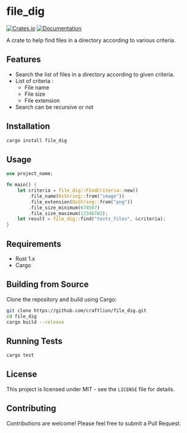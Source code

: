 # file_dig

[![Crates.io](https://img.shields.io/crates/v/file_dig.svg)](https://crates.io/crates/file_dig)
[![Documentation](https://docs.rs/file_dig/badge.svg)](https://docs.rs/file_dig)

A crate to help find files in a directory according to various criteria.

## Features

- Search the list of files in a directory according to given criteria.
- List of criteria :
    - File name
    - File size
    - File extension
- Search can be recursive or not

## Installation

```bash
cargo install file_dig
```

## Usage

```rust
use project_name;

fn main() {
    let criteria = file_dig::FindCriteria::new()
        .file_name(OsString::from("image"))
        .file_extension(OsString::from("png"))
        .file_size_minimum(674567)
        .file_size_maximum(12346782);
    let result = file_dig::find("tests_files", &criteria);
}
```

## Requirements

- Rust 1.x
- Cargo

## Building from Source

Clone the repository and build using Cargo:

```bash
git clone https://github.com/craftlion/file_dig.git
cd file_dig
cargo build --release
```

## Running Tests

```bash
cargo test
```

## License

This project is licensed under MIT - see the `LICENSE` file for details.

## Contributing

Contributions are welcome! Please feel free to submit a Pull Request.